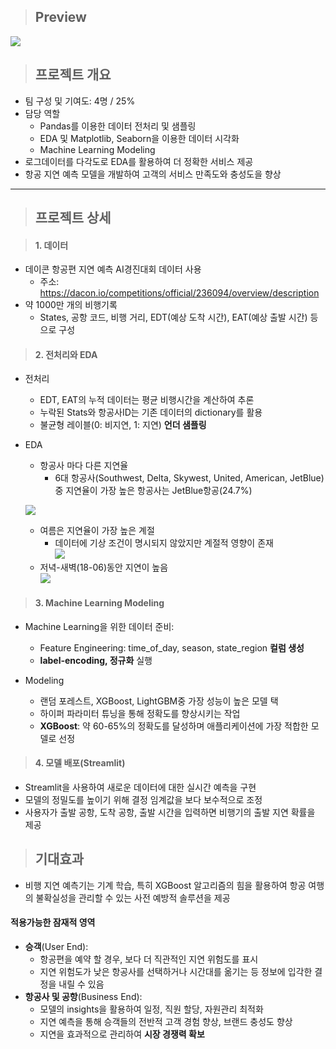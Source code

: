 > ## Preview

![](https://velog.velcdn.com/images/qnwjej/post/0c87ed74-1537-4345-9f2a-3af9fbc72569/image.webp)

>## 프로젝트 개요

- 팀 구성 및 기여도: 4명 / 25%
- 담당 역할
    - Pandas를 이용한 데이터 전처리 및 샘플링
    - EDA 및 Matplotlib, Seaborn을 이용한 데이터 시각화
    - Machine Learning Modeling
- 로그데이터를 다각도로 EDA를 활용하여 더 정확한 서비스 제공
- 항공 지연 예측 모델을 개발하여 고객의 서비스 만족도와 충성도을 향상
---

> ## 프로젝트 상세

>#### 1. 데이터

- 데이콘 항공편 지연 예측 AI경진대회 데이터 사용
    - 주소: https://dacon.io/competitions/official/236094/overview/description
- 약 1000만 개의 비행기록
    - States, 공항 코드, 비행 거리, EDT(예상 도착 시간), EAT(예상 출발 시간) 등으로 구성

> #### 2. 전처리와 EDA

- 전처리
    - EDT, EAT의 누적 데이터는 평균 비행시간을 계산하여 추론
    - 누락된 Stats와 항공사ID는 기존 데이터의 dictionary를 활용
    - 불균형 레이블(0: 비지연, 1: 지연) **언더 샘플링**
- EDA
    - 항공사 마다 다른 지연율
       - 6대 항공사(Southwest, Delta, Skywest, United, American, JetBlue)중 지연율이 가장 높은 항공사는 JetBlue항공(24.7%)
        
    ![](https://velog.velcdn.com/images/qnwjej/post/65273e4f-5787-4745-9378-62080b49a392/image.png)
    - 여름은 지연율이 가장 높은 계절
       - 데이터에 기상 조건이 명시되지 않았지만 계절적 영향이 존재</br>![](https://velog.velcdn.com/images/qnwjej/post/cf7a1742-f155-4e0a-965c-388d58e9419a/image.png)
    - 저녁-새벽(18-06)동안 지연이 높음</br>![](https://velog.velcdn.com/images/qnwjej/post/ce6b4d8f-7c17-44c3-b4f8-4f49e1e683c3/image.png)
    
> #### 3. Machine Learning Modeling

- Machine Learning을 위한 데이터 준비:
    - Feature Engineering: time_of_day, season, state_region **컬럼 생성**
    - **label-encoding, 정규화** 실행

- Modeling
   - 랜덤 포레스트, XGBoost, LightGBM중 가장 성능이 높은 모델 택
   - 하이퍼 파라미터 튜닝을 통해 정확도를 향상시키는 작업
   - **XGBoost**: 약 60-65%의 정확도를 달성하며 애플리케이션에 가장 적합한 모델로 선정

> #### 4. 모델 배포(Streamlit)

- Streamlit을 사용하여 새로운 데이터에 대한 실시간 예측을 구현
- 모델의 정밀도를 높이기 위해 결정 임계값을 보다 보수적으로 조정
- 사용자가 출발 공항, 도착 공항, 출발 시간을 입력하면 비행기의 출발 지연 확률을 제공
   

> ## 기대효과

- 비행 지연 예측기는 기계 학습, 특히 XGBoost 알고리즘의 힘을 활용하여 항공 여행의 불확실성을 관리할 수 있는 사전 예방적 솔루션을 제공

#### 적용가능한 잠재적 영역

- **승객**(User End):
   - 항공편을 예약 할 경우, 보다 더 직관적인 지연 위험도를 표시
   - 지연 위험도가 낮은 항공사를 선택하거나 시간대를 옮기는 등 정보에 입각한 결정을 내릴 수 있음
- **항공사 및 공항**(Business End):
   - 모델의 insights을 활용하여 일정, 직원 할당, 자원관리 최적화
   - 지연 예측을 통해 승객들의 전반적 고객 경험 향상, 브랜드 충성도 향상
   - 지연을 효과적으로 관리하여 **시장 경쟁력 확보**
   
